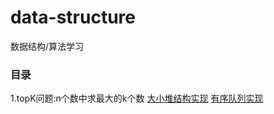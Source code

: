 # data-structure
数据结构/算法学习

### 目录

1.topK问题:n个数中求最大的k个数  [大小堆结构实现](https://github.com/winter0245/data-structure/blob/master/src/main/java/com/winter/datastructure/structure/MyPriorityQueue.java) [有序队列实现](https://github.com/winter0245/data-structure/blob/master/src/main/java/com/winter/datastructure/structure/MySortPriorityQueue.java)

